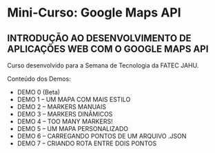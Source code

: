 Mini-Curso: Google Maps API
============================

##  INTRODUÇÃO AO DESENVOLVIMENTO DE APLICAÇÕES WEB COM O GOOGLE MAPS API

Curso desenvolvido para a Semana de Tecnologia da FATEC JAHU.

Conteúdo dos Demos:

- DEMO 0 (Beta)
- DEMO 1 – UM MAPA COM MAIS ESTILO
- DEMO 2 – MARKERS MANUAIS
- DEMO 3 – MARKERS DINÂMICOS
- DEMO 4 – TOO MANY MARKERS!
- DEMO 5 – UM MAPA PERSONALIZADO
- DEMO 6 – CARREGANDO PONTOS DE UM ARQUIVO .JSON
- DEMO 7 – CRIANDO ROTA ENTRE DOIS PONTOS



